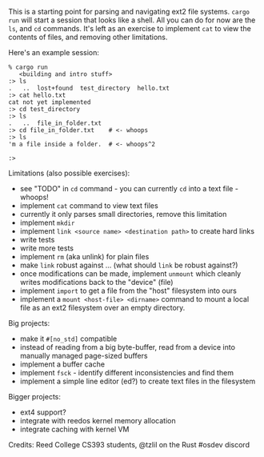 
This is a starting point for parsing and navigating ext2 file systems.
`cargo run` will start a session that looks like a shell. All you can
do for now are the `ls`, and `cd` commands.
It's left as an exercise to implement `cat` to view the contents of files,
and removing other limitations.

Here's an example session:
```
% cargo run
   <building and intro stuff>
:> ls
.	..	lost+found	test_directory	hello.txt	
:> cat hello.txt
cat not yet implemented
:> cd test_directory
:> ls
.	..	file_in_folder.txt	
:> cd file_in_folder.txt    # <- whoops
:> ls
'm a file inside a folder.  # <- whoops^2
	
:> 
```

Limitations (also possible exercises):

 - see "TODO" in `cd` command - you can currently `cd` into a text
   file - whoops!
 - implement `cat` command to view text files
 - currently it only parses small directories, remove this limitation
 - implement `mkdir`
 - implement `link <source name> <destination path>` to create hard
   links
 - write tests
 - write more tests
 - implement `rm` (aka unlink) for plain files
 - make `link` robust against ... (what should `link` be robust
   against?)
 - once modifications can be made, implement `unmount` which cleanly
   writes modifications back to the "device" (file)
 - implement `import` to get a file from the "host" filesystem into
   ours
 - implement a `mount <host-file> <dirname>` command to mount a local file as an ext2
   filesystem over an empty directory.


Big projects:

 - make it `#[no_std]` compatible
 - instead of reading from a big byte-buffer, read from a device into
   manually managed page-sized buffers
 - implement a buffer cache
 - implement `fsck` - identify different inconsistencies and find them
 - implement a simple line editor (ed?) to create text files in the
   filesystem

Bigger projects:

 - ext4 support?
 - integrate with reedos kernel memory allocation
 - integrate caching with kernel VM

Credits: Reed College CS393 students, @tzlil on the Rust #osdev discord
